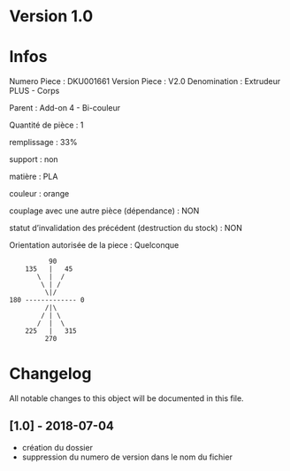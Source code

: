 # Version 1.0
# Infos
Numero Piece : DKU001661
Version Piece : V2.0
Denomination : Extrudeur PLUS - Corps

Parent : Add-on 4 - Bi-couleur

Quantité de pièce : 1

remplissage : 33%

support : non

matière : PLA

couleur : orange

couplage avec une autre pièce (dépendance) : NON

statut d’invalidation des précédent (destruction du stock) : NON

Orientation autorisée de la piece : Quelconque
```
          90
    135   |   45
       \  |  /
        \ | /
         \|/
180 ------------- 0
         /|\
        / | \
       /  |  \   
    225   |   315
         270
```
	   
	  
# Changelog
All notable changes to this object will be documented in this file.


## [1.0] - 2018-07-04
- création du dossier
- suppression du numero de version dans le nom du fichier
